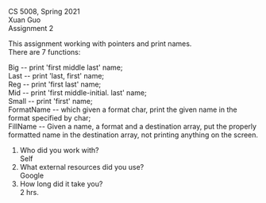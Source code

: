 CS 5008, Spring 2021\
Xuan Guo\
Assignment 2

This assignment working with pointers and print names.\
There are 7 functions:

Big -- print 'first middle last' name;\
Last -- print 'last, first' name;\
Reg -- print 'first last' name;\
Mid -- print 'first middle-initial. last' name;\
Small -- print 'first' name;\
FormatName -- which given a format char, print the given name in the format specified by char;\
FillName -- Given a name, a format and a destination array, put the properly formatted name in the destination array, not printing anything on the screen.

1. Who did you work with?\
Self
2. What external resources did you use? \
Google
3. How long did it take you?\
2 hrs.